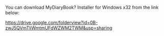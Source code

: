 You can download MyDiaryBook? Installer for Windows x32 from the link below:

https://drive.google.com/folderview?id=0B-zwJ5QVmTliWmtmUFdWZWM2TWM&usp=sharing